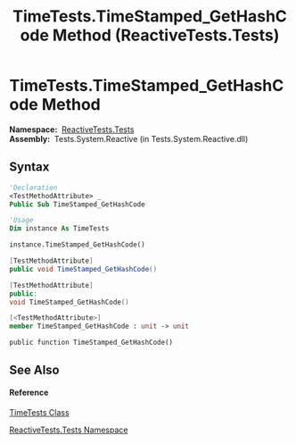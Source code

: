 ﻿---
title: TimeTests.TimeStamped_GetHashCode Method  (ReactiveTests.Tests)
TOCTitle: TimeStamped_GetHashCode Method
ms:assetid: M:ReactiveTests.Tests.TimeTests.TimeStamped_GetHashCode
ms:mtpsurl: https://msdn.microsoft.com/en-us/library/reactivetests.tests.timetests.timestamped_gethashcode(v=VS.103)
ms:contentKeyID: 36619146
ms.date: 06/28/2011
mtps_version: v=VS.103
f1_keywords:
- ReactiveTests.Tests.TimeTests.TimeStamped_GetHashCode
dev_langs:
- CSharp
- JScript
- VB
- FSharp
- c++
---

# TimeTests.TimeStamped\_GetHashCode Method

**Namespace:**  [ReactiveTests.Tests](hh289046\(v=vs.103\).md)  
**Assembly:**  Tests.System.Reactive (in Tests.System.Reactive.dll)

## Syntax

``` vb
'Declaration
<TestMethodAttribute> _
Public Sub TimeStamped_GetHashCode
```

``` vb
'Usage
Dim instance As TimeTests

instance.TimeStamped_GetHashCode()
```

``` csharp
[TestMethodAttribute]
public void TimeStamped_GetHashCode()
```

``` c++
[TestMethodAttribute]
public:
void TimeStamped_GetHashCode()
```

``` fsharp
[<TestMethodAttribute>]
member TimeStamped_GetHashCode : unit -> unit 
```

``` jscript
public function TimeStamped_GetHashCode()
```

## See Also

#### Reference

[TimeTests Class](hh303701\(v=vs.103\).md)

[ReactiveTests.Tests Namespace](hh289046\(v=vs.103\).md)

